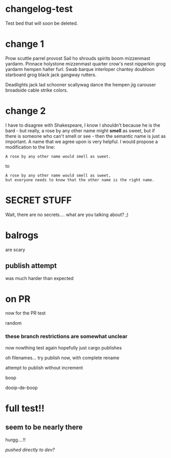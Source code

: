 # changelog-test

Test bed that will soon be deleted.

# change 1

Prow scuttle parrel provost Sail ho shrouds spirits boom mizzenmast yardarm. Pinnace holystone mizzenmast quarter crow's nest nipperkin grog yardarm hempen halter furl. Swab barque interloper chantey doubloon starboard grog black jack gangway rutters.

Deadlights jack lad schooner scallywag dance the hempen jig carouser broadside cable strike colors.

# change 2

I have to disagree with Shakespeare, I know I shouldn't because he is the bard - but really, a rose by any other name might **smell** as sweet, but if there is someone who can't smell or see - then the semantic name is just as important. A name that we agree upon is very helpful. I would propose a modification to the line:

```
A rose by any other name would smell as sweet.
```

to

```
A rose by any other name would smell as sweet,
but everyone needs to know that the other name is the right name.
```

# SECRET STUFF

Wait, there are no secrets.... what are you talking about? ;)

# balrogs

are scary

## publish attempt

was much harder than expected

# on PR

now for the PR test

random

### these branch restrictions are somewhat unclear

now nowthing
test again
hopefully just cargo publishes

oh filenames... try publish now, with complete rename

attempt to publish without increment

boop

dooip-de-boop

# full test!!

## seem to be nearly there

hurgg....!!

_pushed directly to dev?_
